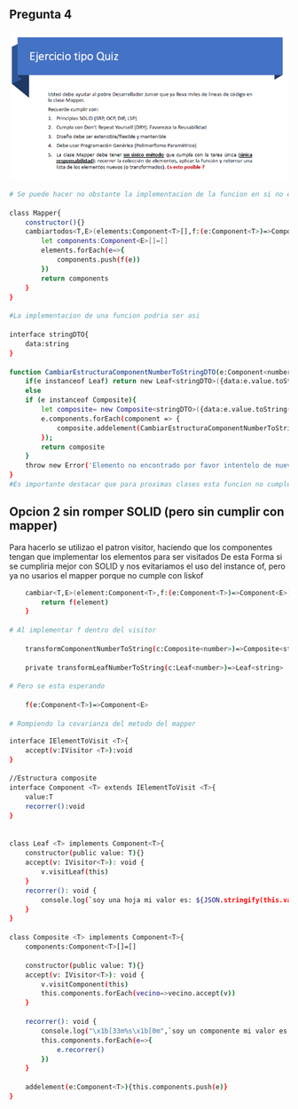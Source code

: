 ## Pregunta 4

![regunta-4-image](../../public/EjercicioSOLIDPatrones/pregunta-4.png)

```bash
# Se puede hacer no obstante la implementacion de la funcion en si no es OCP

class Mapper{
    constructor(){}
    cambiartodos<T,E>(elements:Component<T>[],f:(e:Component<T>)=>Component<E>):Component<E>[]{
        let components:Component<E>[]=[]
        elements.forEach(e=>{
            components.push(f(e))
        })
        return components
    }
}

#La implementacion de una funcion podria ser asi

interface stringDTO{
    data:string
}

function CambiarEstructuraComponentNumberToStringDTO(e:Component<number>):Component<stringDTO>{
    if(e instanceof Leaf) return new Leaf<stringDTO>({data:e.value.toString()})
    else
    if (e instanceof Composite){
        let composite= new Composite<stringDTO>({data:e.value.toString()})
        e.components.forEach(component => {
            composite.addelement(CambiarEstructuraComponentNumberToStringDTO(component))
        });        
        return composite
    }
    throw new Error('Elemento no encontrado por favor intentelo de nuevo')
}
#Es importante destacar que para proximas clases esta funcion no cumple OCP, pero el codigo del mapper del cambiar todos si es OCP
```

## Opcion 2 sin romper SOLID (pero sin cumplir con mapper)

Para hacerlo se utilizao el patron visitor, haciendo que los componentes tengan que implementar los elementos para ser visitados
De esta Forma si se cumpliria mejor con SOLID y nos evitariamos el uso del instance of, pero ya no usarios el mapper porque no cumple con liskof

```bash
    cambiar<T,E>(element:Component<T>,f:(e:Component<T>)=>Component<E>):Component<E>{
        return f(element)
    }

# Al implementar f dentro del visitor 

    transformComponentNumberToString(c:Composite<number>)=>Composite<string>

    private transformLeafNumberToString(c:Leaf<number>)=>Leaf<string>

# Pero se esta esperando 

    f(e:Component<T>)=>Component<E>

# Rompiendo la covarianza del metodo del mapper
```


```bash
interface IElementToVisit <T>{
    accept(v:IVisitor <T>):void
}

//Estructura composite
interface Component <T> extends IElementToVisit <T>{
    value:T
    recorrer():void
}


class Leaf <T> implements Component<T>{
    constructor(public value: T){}
    accept(v: IVisitor<T>): void {
        v.visitLeaf(this)
    }
    recorrer(): void {
        console.log(`soy una hoja mi valor es: ${JSON.stringify(this.value)}`);
    }
}

class Composite <T> implements Component<T>{
    components:Component<T>[]=[]

    constructor(public value: T){}
    accept(v: IVisitor<T>): void {
        v.visitComponent(this)
        this.components.forEach(vecino=>vecino.accept(v))
    }

    recorrer(): void {
        console.log("\x1b[33m%s\x1b[0m",`soy un componente mi valor es: ${JSON.stringify(this.value)}`);
        this.components.forEach(e=>{
            e.recorrer()    
        })
    }

    addelement(e:Component<T>){this.components.push(e)}
} 
```